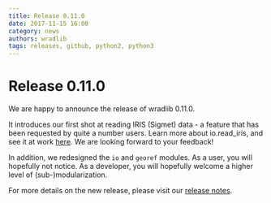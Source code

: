 ```yaml
---
title: Release 0.11.0
date: 2017-11-15 16:00
category: news
authors: wradlib
tags: releases, github, python2, python3
---
```


# Release 0.11.0

We are happy to announce the release of wradlib 0.11.0.

It introduces our first shot at reading IRIS (Sigmet) data - a feature that has been requested by quite a number users. Learn more about io.read_iris, and see it at work [here](http://docs.wradlib.org/en/latest/notebooks/fileio/wradlib_radar_formats.html#Vaisala-Sigmet-IRIS). We are looking forward to your feedback!

In addition, we redesigned the `io` and `georef` modules. As a user, you will hopefully not notice. As a developer, you will hopefully welcome a higher level of (sub-)modularization.

For more details on the new release, please visit our [release notes](http://docs.wradlib.org/en/latest/release_notes.html).

